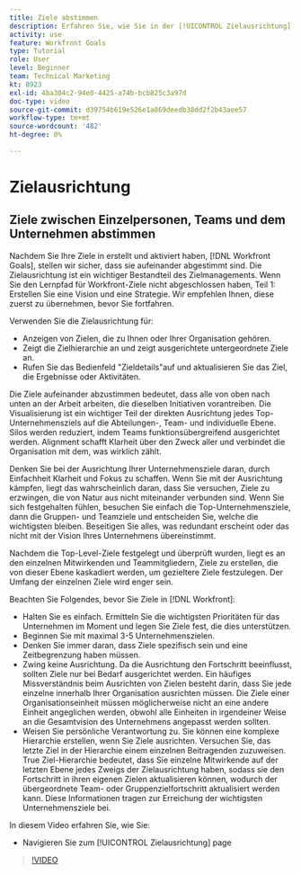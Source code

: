 ```yaml
---
title: Ziele abstimmen
description: Erfahren Sie, wie Sie in der [!UICONTROL Zielausrichtung] Seite in [!DNL Goals].
activity: use
feature: Workfront Goals
type: Tutorial
role: User
level: Beginner
team: Technical Marketing
kt: 8923
exl-id: 4ba304c2-94e0-4425-a74b-bcb825c3a97d
doc-type: video
source-git-commit: d39754b619e526e1a869deedb38dd2f2b43aee57
workflow-type: tm+mt
source-wordcount: '482'
ht-degree: 0%

---
```


# Zielausrichtung

## Ziele zwischen Einzelpersonen, Teams und dem Unternehmen abstimmen

Nachdem Sie Ihre Ziele in erstellt und aktiviert haben, [!DNL Workfront Goals], stellen wir sicher, dass sie aufeinander abgestimmt sind. Die Zielausrichtung ist ein wichtiger Bestandteil des Zielmanagements. Wenn Sie den Lernpfad für Workfront-Ziele nicht abgeschlossen haben, Teil 1: Erstellen Sie eine Vision und eine Strategie. Wir empfehlen Ihnen, diese zuerst zu übernehmen, bevor Sie fortfahren.

<!--Insert link to LP 1, above -->

Verwenden Sie die Zielausrichtung für:

* Anzeigen von Zielen, die zu Ihnen oder Ihrer Organisation gehören.
* Zeigt die Zielhierarchie an und zeigt ausgerichtete untergeordnete Ziele an.
* Rufen Sie das Bedienfeld &quot;Zieldetails&quot;auf und aktualisieren Sie das Ziel, die Ergebnisse oder Aktivitäten.

Die Ziele aufeinander abzustimmen bedeutet, dass alle von oben nach unten an der Arbeit arbeiten, die dieselben Initiativen vorantreiben. Die Visualisierung ist ein wichtiger Teil der direkten Ausrichtung jedes Top-Unternehmensziels auf die Abteilungen-, Team- und individuelle Ebene. Silos werden reduziert, indem Teams funktionsübergreifend ausgerichtet werden. Alignment schafft Klarheit über den Zweck aller und verbindet die Organisation mit dem, was wirklich zählt.

Denken Sie bei der Ausrichtung Ihrer Unternehmensziele daran, durch Einfachheit Klarheit und Fokus zu schaffen. Wenn Sie mit der Ausrichtung kämpfen, liegt das wahrscheinlich daran, dass Sie versuchen, Ziele zu erzwingen, die von Natur aus nicht miteinander verbunden sind. Wenn Sie sich festgehalten fühlen, besuchen Sie einfach die Top-Unternehmensziele, dann die Gruppen- und Teamziele und entscheiden Sie, welche die wichtigsten bleiben. Beseitigen Sie alles, was redundant erscheint oder das nicht mit der Vision Ihres Unternehmens übereinstimmt.

Nachdem die Top-Level-Ziele festgelegt und überprüft wurden, liegt es an den einzelnen Mitwirkenden und Teammitgliedern, Ziele zu erstellen, die von dieser Ebene kaskadiert werden, um gezieltere Ziele festzulegen. Der Umfang der einzelnen Ziele wird enger sein.

<!-- Pro-tips graphic -->

Beachten Sie Folgendes, bevor Sie Ziele in [!DNL Workfront]:

* Halten Sie es einfach. Ermitteln Sie die wichtigsten Prioritäten für das Unternehmen im Moment und legen Sie Ziele fest, die dies unterstützen.
* Beginnen Sie mit maximal 3-5 Unternehmenszielen.
* Denken Sie immer daran, dass Ziele spezifisch sein und eine Zeitbegrenzung haben müssen.
* Zwing keine Ausrichtung. Da die Ausrichtung den Fortschritt beeinflusst, sollten Ziele nur bei Bedarf ausgerichtet werden. Ein häufiges Missverständnis beim Ausrichten von Zielen besteht darin, dass Sie jede einzelne innerhalb Ihrer Organisation ausrichten müssen. Die Ziele einer Organisationseinheit müssen möglicherweise nicht an eine andere Einheit angeglichen werden, obwohl alle Einheiten in irgendeiner Weise an die Gesamtvision des Unternehmens angepasst werden sollten.
* Weisen Sie persönliche Verantwortung zu. Sie können eine komplexe Hierarchie erstellen, wenn Sie Ziele ausrichten. Versuchen Sie, das letzte Ziel in der Hierarchie einem einzelnen Beitragenden zuzuweisen. True Ziel-Hierarchie bedeutet, dass Sie einzelne Mitwirkende auf der letzten Ebene jedes Zweigs der Zielausrichtung haben, sodass sie den Fortschritt in ihren eigenen Zielen aktualisieren können, wodurch der übergeordnete Team- oder Gruppenzielfortschritt aktualisiert werden kann. Diese Informationen tragen zur Erreichung der wichtigsten Unternehmensziele bei.

In diesem Video erfahren Sie, wie Sie:

* Navigieren Sie zum [!UICONTROL Zielausrichtung] page

>[!VIDEO](https://video.tv.adobe.com/v/335195/?quality=12)
